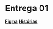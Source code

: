 <detais><summary><h1><b>Entrega 01</b></h1></summary>[**Figma**](https://www.figma.com/design/Z7vgjyxh6KX3w8wGwW9OBX/Untitled?node-id=0-1&m=dev&t=w8JcMUNf87TNghrp-1) 
[**Histórias**](https://docs.google.com/document/d/1iX8sOVrvuNe5e-3l2RcnAq2qmmCpz37GCDBJvqEitz4/edit?usp=sharing)

